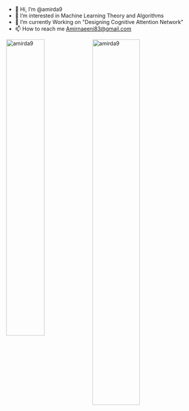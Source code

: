 - 👋 Hi, I’m @amirda9
- 👀 I’m interested in Machine Learning Theory and Algorithms
- 🌱 I’m currently Working on "Designing Cognitive Attention Network"
- 📫 How to reach me Amirnaeeni83@gmail.com

<!---
amirda9/amirda9 is a ✨ special ✨ repository because its `README.md` (this file) appears on your GitHub profile.
You can click the Preview link to take a look at your changes.
--->

<div>
  <img width="45%" align="left" src="https://github-readme-stats.vercel.app/api/top-langs?username=amirda9&show_icons=true&locale=en&layout=compact" alt="amirda9" />
  <img width="50%"  src="https://github-readme-streak-stats.herokuapp.com/?user=amirda9&" alt="amirda9" />
</div>
